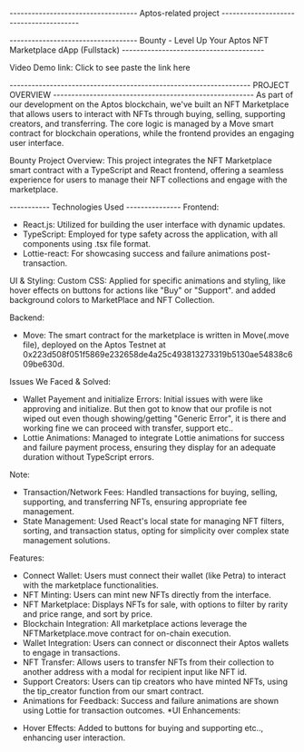 -----------------------------------   Aptos-related project ---------------------------------------

-----------------------------------   Bounty - Level Up Your Aptos NFT Marketplace dApp (Fullstack) ---------------------------------------

Video Demo link: Click to see
paste the link here

------------------------------------------------------------------ PROJECT OVERVIEW -------------------------------------------------------
As part of our development on the Aptos blockchain, we've built an NFT Marketplace that allows users to interact with NFTs through buying, selling, supporting creators, and transferring. 
The core logic is managed by a Move smart contract for blockchain operations, while the frontend provides an engaging user interface. 

Bounty Project Overview: This project integrates the NFT Marketplace smart contract with a TypeScript and React frontend, offering a seamless experience for users to manage their NFT collections and 
engage with the marketplace.

----------- Technologies Used ---------------
Frontend:
* React.js: Utilized for building the user interface with dynamic updates.
* TypeScript: Employed for type safety across the application, with all components using .tsx file format.
* Lottie-react: For showcasing success and failure animations post-transaction.

UI & Styling:
Custom CSS: Applied for specific animations and styling, like hover effects on buttons for actions like "Buy" or "Support". and added background colors to MarketPlace and NFT Collection.

Backend:
* Move: The smart contract for the marketplace is written in Move(.move file), deployed on the Aptos Testnet at 0x223d508f051f5869e232658de4a25c493813273319b5130ae54838c609be630d.

Issues We Faced & Solved:
* Wallet Payement and initialize Errors: Initial issues with were like approving and initialize. But then got to know that our profile is not wiped out even though showing/getting "Generic Error",
                                          it is there and working fine we can proceed with transfer, support etc..
* Lottie Animations: Managed to integrate Lottie animations for success and failure payment process, ensuring they display for an adequate duration without TypeScript errors.

Note:
* Transaction/Network Fees: Handled transactions for buying, selling, supporting, and transferring NFTs, ensuring appropriate fee management.
* State Management: Used React's local state for managing NFT filters, sorting, and transaction status, opting for simplicity over complex state management solutions.

Features:
* Connect Wallet: Users must connect their wallet (like Petra) to interact with the marketplace functionalities.
* NFT Minting: Users can mint new NFTs directly from the interface.
* NFT Marketplace: Displays NFTs for sale, with options to filter by rarity and price range, and sort by price.
* Blockchain Integration: All marketplace actions leverage the NFTMarketplace.move contract for on-chain execution.
* Wallet Integration: Users can connect or disconnect their Aptos wallets to engage in transactions.
* NFT Transfer: Allows users to transfer NFTs from their collection to another address with a modal for recipient input like NFT id.
* Support Creators: Users can tip creators who have minted NFTs, using the tip_creator function from our smart contract.
* Animations for Feedback: Success and failure animations are shown using Lottie for transaction outcomes.
*UI Enhancements: 
- Hover Effects: Added to buttons for buying and supporting etc.., enhancing user interaction.

